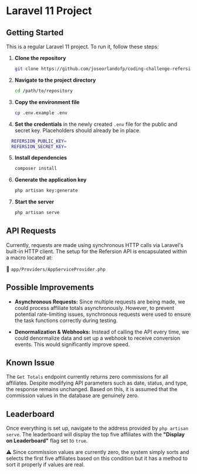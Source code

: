 # Laravel 11 Project

## Getting Started

This is a regular Laravel 11 project. To run it, follow these steps:

1. **Clone the repository**
   ```sh
   git clone https://github.com/joseorlandofp/coding-challenge-refersion
   ```

2. **Navigate to the project directory**
   ```sh
   cd /path/to/repository
   ```

3. **Copy the environment file**
   ```sh
   cp .env.example .env
   ```

4. **Set the credentials** in the newly created `.env` file for the public and secret key. Placeholders should already be in place.
  ```sh
    REFERSION_PUBLIC_KEY=
    REFERSION_SECRET_KEY=
   ```

5. **Install dependencies**
   ```sh
   composer install
   ```

6. **Generate the application key**
   ```sh
   php artisan key:generate
   ```

7. **Start the server**
   ```sh
   php artisan serve
   ```

## API Requests

Currently, requests are made using synchronous HTTP calls via Laravel's built-in HTTP client. The setup for the Refersion API is encapsulated within a macro located at:

📌 `app/Providers/AppServiceProvider.php`

## Possible Improvements

- **Asynchronous Requests:** Since multiple requests are being made, we could process affiliate totals asynchronously. However, to prevent potential rate-limiting issues, synchronous requests were used to ensure the task functions correctly during testing.

- **Denormalization & Webhooks:** Instead of calling the API every time, we could denormalize data and set up a webhook to receive conversion events. This would significantly improve speed.

## Known Issue

The `Get Totals` endpoint currently returns zero commissions for all affiliates. Despite modifying API parameters such as date, status, and type, the response remains unchanged. Based on this, it is assumed that the commission values in the database are genuinely zero.

## Leaderboard

Once everything is set up, navigate to the address provided by `php artisan serve`. The leaderboard will display the top five affiliates with the **"Display on Leaderboard"** flag set to `true`.

⚠️ Since commission values are currently zero, the system simply sorts and selects the first five affiliates based on this condition but it has a method to sort it properly if values are real.


